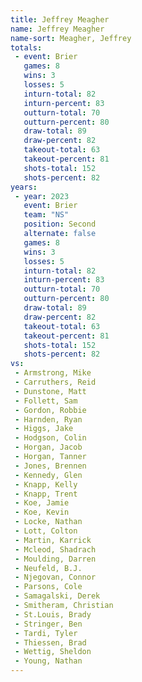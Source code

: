 ```yaml
---
title: Jeffrey Meagher
name: Jeffrey Meagher
name-sort: Meagher, Jeffrey
totals:
 - event: Brier
   games: 8
   wins: 3
   losses: 5
   inturn-total: 82
   inturn-percent: 83
   outturn-total: 70
   outturn-percent: 80
   draw-total: 89
   draw-percent: 82
   takeout-total: 63
   takeout-percent: 81
   shots-total: 152
   shots-percent: 82
years:
 - year: 2023
   event: Brier
   team: "NS"
   position: Second
   alternate: false
   games: 8
   wins: 3
   losses: 5
   inturn-total: 82
   inturn-percent: 83
   outturn-total: 70
   outturn-percent: 80
   draw-total: 89
   draw-percent: 82
   takeout-total: 63
   takeout-percent: 81
   shots-total: 152
   shots-percent: 82
vs:
 - Armstrong, Mike
 - Carruthers, Reid
 - Dunstone, Matt
 - Follett, Sam
 - Gordon, Robbie
 - Harnden, Ryan
 - Higgs, Jake
 - Hodgson, Colin
 - Horgan, Jacob
 - Horgan, Tanner
 - Jones, Brennen
 - Kennedy, Glen
 - Knapp, Kelly
 - Knapp, Trent
 - Koe, Jamie
 - Koe, Kevin
 - Locke, Nathan
 - Lott, Colton
 - Martin, Karrick
 - Mcleod, Shadrach
 - Moulding, Darren
 - Neufeld, B.J.
 - Njegovan, Connor
 - Parsons, Cole
 - Samagalski, Derek
 - Smitheram, Christian
 - St.Louis, Brady
 - Stringer, Ben
 - Tardi, Tyler
 - Thiessen, Brad
 - Wettig, Sheldon
 - Young, Nathan
---
```

